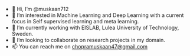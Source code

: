 - 👋 Hi, I’m @muskaan712
- 👀 I’m interested in Machine Learning and Deep Learning with a current focus in Self supervised learning and meta learning.
- 🌱 I’m currently working with EISLAB, Lulea University of Technology, Sweden.
- 💞️ I’m looking to collaborate on research projects in my domain.
- 📫 You can reach me on chopramuskaan47@gmail.com

<!---
muskaan712/muskaan712 is a ✨ special ✨ repository because its `README.md` (this file) appears on your GitHub profile.
You can click the Preview link to take a look at your changes.
--->
